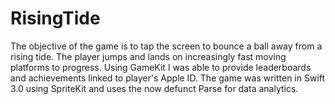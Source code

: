 # RisingTide
The objective of the game is to tap the screen to bounce a ball away from a rising tide. The player jumps and lands on increasingly fast moving platforms to progress. Using GameKit I was able to provide leaderboards and achievements linked to player's Apple ID.   The game was written in Swift 3.0 using SpriteKit and uses the now defunct Parse for data analytics.
